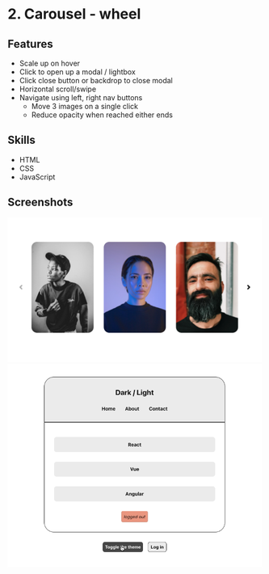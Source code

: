 # 2. Carousel - wheel
## Features
- Scale up on hover
- Click to open up a modal / lightbox
- Click close button or backdrop to close modal
- Horizontal scroll/swipe
- Navigate using left, right nav buttons
    - Move 3 images on a single click
    - Reduce opacity when reached either ends

## Skills
- HTML
- CSS
- JavaScript

## Screenshots
![screenshot-01](./screenshots/screenshot-01.png)
![screen-recording-01](./screenshots/screen-recording-01.gif)